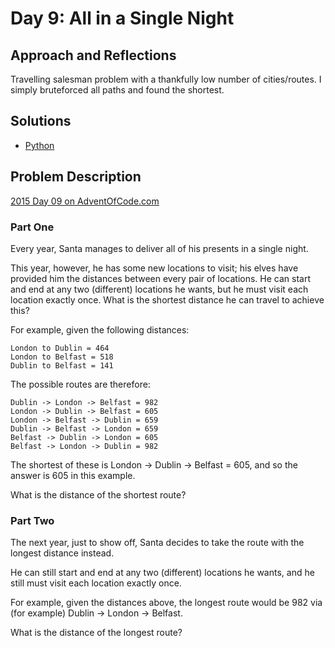 # Day 9: All in a Single Night

## Approach and Reflections

Travelling salesman problem with a thankfully low number of cities/routes.
I simply bruteforced all paths and found the shortest.

## Solutions

- [Python](../python2015/aoc/day09.py)

## Problem Description

[2015 Day 09 on AdventOfCode.com](https://adventofcode.com/2015/day/9)

### Part One

Every year, Santa manages to deliver all of his presents in a single night.

This year, however, he has some new locations to visit; his elves have
provided him the distances between every pair of locations. He can start and
end at any two (different) locations he wants, but he must visit each location
exactly once. What is the shortest distance he can travel to achieve this?

For example, given the following distances:

```
London to Dublin = 464
London to Belfast = 518
Dublin to Belfast = 141
```

The possible routes are therefore:

```
Dublin -> London -> Belfast = 982
London -> Dublin -> Belfast = 605
London -> Belfast -> Dublin = 659
Dublin -> Belfast -> London = 659
Belfast -> Dublin -> London = 605
Belfast -> London -> Dublin = 982
```

The shortest of these is London -> Dublin -> Belfast = 605, and so the answer
is 605 in this example.

What is the distance of the shortest route?

### Part Two

The next year, just to show off, Santa decides to take the route with the
longest distance instead.

He can still start and end at any two (different) locations he wants, and he
still must visit each location exactly once.

For example, given the distances above, the longest route would be 982 via
(for example) Dublin -> London -> Belfast.

What is the distance of the longest route?
